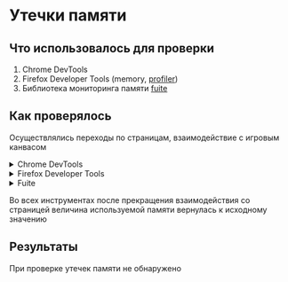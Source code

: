 # Утечки памяти

## Что использовалось для проверки

1. Chrome DevTools
2. Firefox Developer Tools (memory, [profiler](https://github.com/firefox-devtools/profiler))
3. Библиотека мониторинга памяти [fuite](https://github.com/nolanlawson/fuite)

## Как проверялось

Осуществлялись переходы по страницам, взаимодействие с игровым канвасом

<details>
  <summary>Chrome DevTools</summary>
    <img alt="Chrome DevTools profiler" src="./imgs/memoryleaks/chrome_profiler.png" />
</details>

<details>
  <summary>Firefox Developer Tools</summary>
    <img alt="Firefox Developer Tools profiler" src="./imgs/memoryleaks/firefox_profiler.png" />
</details>

<details>
  <summary>Fuite</summary>
    <img alt="Fuite tests result" src="./imgs/memoryleaks/fuite.png" />
</details>

Во всех инструментах после прекращения взаимодействия со страницей величина используемой памяти вернулась к исходному значению

## Результаты

При проверке утечек памяти не обнаружено
